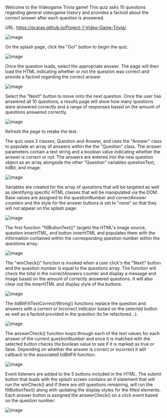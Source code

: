 Welcome to the Videogame Trivia game! This quiz asks 10 questions regarding general videogame history and provides a factoid about the correct answer after each question is answered.

URL: https://gcaras.github.io/Project-1-Video-Game-Trivia/

![image](https://user-images.githubusercontent.com/52478158/64027412-a6cdda00-cb0e-11e9-9ba0-95fcdf6b107f.png)

On the splash page, click the "Go!" button to begin the quiz.

![image](https://user-images.githubusercontent.com/52478158/64027468-c533d580-cb0e-11e9-9757-96491e5c59d7.png)

Once the question loads, select the appropriate answer. The page will then load the HTML indicating whether or not the question was correct and provide a factoid regarding the correct answer.

![image](https://user-images.githubusercontent.com/52478158/64027682-36738880-cb0f-11e9-8ce7-fd8a22e4c329.png)

Select the "Next!" button to move onto the next question. Once the user has answered all 10 questions, a results page will show how many questions were answered correctly and a range of responses based on the amount of questions answered correctly.

![image](https://user-images.githubusercontent.com/52478158/64027640-2360b880-cb0f-11e9-8622-efc80eafa3c5.png)

Refresh the page to retake the test.

The quiz uses 2 classes, Question and Answer, and uses the "Answer" class to populate an array of answers within the the "Question" class. The answer parameters contain a text string and a boolean value indicating whether the answer is correct or not. The answers are entered into the new question object as an array alongside the other "Question" variables questionText, tidBit, and image:

![image](https://user-images.githubusercontent.com/52478158/64028125-142e3a80-cb10-11e9-8a6b-1f3a1b6c7927.png)

Variables are created for the array of questions that will be targeted as well as identifying specific HTML classes that will be manipulated via the DOM. Base values are assigned to the questionNumber and correctAnswer counters and the style for the answer buttons is set to "none" so that they will not appear on the splash page:

![image](https://user-images.githubusercontent.com/52478158/64028485-bcdc9a00-cb10-11e9-80a7-93a8e9c78b80.png)

The first function "fillButtonText()" targets the HTML's image source, question innerHTML, and button innerHTML and populates them with the information contained within the corresponding question number within the questions array:

![image](https://user-images.githubusercontent.com/52478158/64028777-4c824880-cb11-11e9-83bb-c876d70d16f1.png)

The "winCheck()" function is invoked when a user click's the "Next!" button and the question number is equal to the questions array. The function will check the total in the correctAnswers counter and display a message and image based on the amount of correctly answered questions. It will also clear out the innerHTML and display style of the buttons:

![image](https://user-images.githubusercontent.com/52478158/64029193-1a251b00-cb12-11e9-85ae-c120c0332957.png)

The tidBitFillTextCorrect/Wrong() functions replace the question and answers with a correct or incorrect indicator based on the selected button as well as a factoid provided in the question (to be refactored...):

![image](https://user-images.githubusercontent.com/52478158/64029484-a7686f80-cb12-11e9-99a4-3a36a0313c0f.png)

The answerCheck() function loops through each of the text values for each answer of the current questionNumber and once it is matched with the selected button checks the boolean value to see if it is marked as true or false. Depending on whether the answer is correct or incorrect it will callback to the associated tidBitFill function:

![image](https://user-images.githubusercontent.com/52478158/64029565-e0084900-cb12-11e9-8211-8a8a27965c62.png)

Event listeners are added to the 5 buttons included in the HTML. The submit button that loads with the splash screen contains an if statement that will run the winCheck() and if there are still questions remaining, will run the fillButtonText() along with updating the display styles for the filled elements. Each answer button is assigned the answerCheck() on a click event based on the question number:

![image](https://user-images.githubusercontent.com/52478158/64029847-62910880-cb13-11e9-93f0-92b02fc039fa.png)








